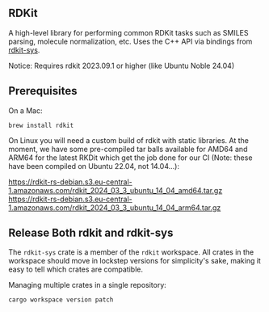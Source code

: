 RDKit
---

A high-level library for performing common RDKit tasks such as SMILES parsing, molecule normalization, etc. Uses
the C++ API via bindings from [rdkit-sys](https://crates.io/crate/rdkit-sys).

Notice: Requires rdkit 2023.09.1 or higher (like Ubuntu Noble 24.04)

Prerequisites
---

On a Mac:

    brew install rdkit

On Linux you will need a custom build of rdkit with static libraries. At the moment, we have some pre-compiled tar balls available for AMD64 and ARM64 for the latest RKDit which get the job done for our CI (Note: these have been compiled on Ubuntu 22.04, not 14.04...):

https://rdkit-rs-debian.s3.eu-central-1.amazonaws.com/rdkit_2024_03_3_ubuntu_14_04_amd64.tar.gz
https://rdkit-rs-debian.s3.eu-central-1.amazonaws.com/rdkit_2024_03_3_ubuntu_14_04_arm64.tar.gz

Release Both rdkit and rdkit-sys
---

The `rdkit-sys` crate is a member of the `rdkit` workspace. All crates in the workspace should move in lockstep versions
for simplicity's sake, making it easy to tell which crates are compatible.

Managing multiple crates in a single repository:

    cargo workspace version patch

